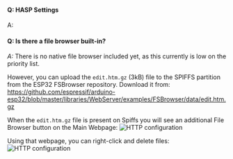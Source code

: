 
#### Q: HASP Settings

A:

#### Q: Is there a file browser built-in?

*A:* There is no native file browser included yet, as this currently is low on the priority list.

However, you can upload the `edit.htm.gz` (3kB) file to the SPIFFS partition from the ESP32 FSBrowser repository.
Download it from: https://github.com/espressif/arduino-esp32/blob/master/libraries/WebServer/examples/FSBrowser/data/edit.htm.gz

When the `edit.htm.gz` file is present on Spiffs you will see an additional File Browser button on the Main Webpage:
![HTTP configuration](assets/images/hasp/faq_file_browser.png "File Browser")

Using that webpage, you can right-click and delete files:
![HTTP configuration](assets/images/hasp/faq_file_delete.png "Delete file")

